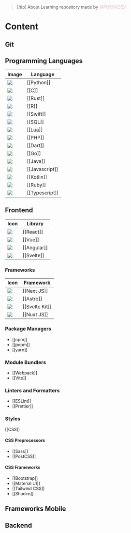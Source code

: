> [!tip] About
> Learning repository made by <font color="#e5b9b7">@PUKINIDEV</font>
# Content

## Git

## Programming Languages 

| **Image**                                                                                                              | **Language**   |
| ---------------------------------------------------------------------------------------------------------------------- | -------------- |
| <img src="https://cdn.jsdelivr.net/gh/devicons/devicon@latest/icons/python/python-original.svg" />                     | [[Python]]     |
| <img src="https://cdn.jsdelivr.net/gh/devicons/devicon@latest/icons/csharp/csharp-original.svg" />                     | [[C]]          |
| <img src="https://cdn.jsdelivr.net/gh/devicons/devicon@latest/icons/rust/rust-original.svg" />                         | [[Rust]]       |
| <img src="https://cdn.jsdelivr.net/gh/devicons/devicon@latest/icons/r/r-original.svg" />                               | [[R]]          |
| <img src="https://cdn.jsdelivr.net/gh/devicons/devicon@latest/icons/swift/swift-original.svg" />                       | [[Swift]]      |
| <img src="https://cdn.jsdelivr.net/gh/devicons/devicon@latest/icons/azuresqldatabase/azuresqldatabase-original.svg" /> | [[SQL]]        |
| <img src="https://cdn.jsdelivr.net/gh/devicons/devicon@latest/icons/lua/lua-original.svg" />                           | [[Lua]]        |
| <img src="https://cdn.jsdelivr.net/gh/devicons/devicon@latest/icons/php/php-original.svg" />                           | [[PHP]]        |
| <img src="https://cdn.jsdelivr.net/gh/devicons/devicon@latest/icons/dart/dart-original.svg" />                         | [[Dart]]       |
| <img src="https://cdn.jsdelivr.net/gh/devicons/devicon@latest/icons/go/go-original.svg" />                             | [[Go]]         |
| <img src="https://cdn.jsdelivr.net/gh/devicons/devicon@latest/icons/java/java-original.svg" />                         | [[Java]]       |
| <img src="https://cdn.jsdelivr.net/gh/devicons/devicon@latest/icons/javascript/javascript-original.svg" /><br>         | [[Javascript]] |
| <img src="https://cdn.jsdelivr.net/gh/devicons/devicon@latest/icons/kotlin/kotlin-original.svg" /><br>                 | [[Kotlin]]     |
| <img src="https://cdn.jsdelivr.net/gh/devicons/devicon@latest/icons/ruby/ruby-original.svg" />                         | [[Ruby]]       |
| <img src="https://cdn.jsdelivr.net/gh/devicons/devicon@latest/icons/typescript/typescript-original.svg" /><br>         | [[Typescript]] |
## Frontend

| Icon                                                                                                 | Library     |
| ---------------------------------------------------------------------------------------------------- | ----------- |
| <img src="https://cdn.jsdelivr.net/gh/devicons/devicon@latest/icons/react/react-original.svg" />     | [[React]]   |
| <img src="https://cdn.jsdelivr.net/gh/devicons/devicon@latest/icons/vuejs/vuejs-original.svg" />     | [[Vue]]     |
| <img src="https://cdn.jsdelivr.net/gh/devicons/devicon@latest/icons/angular/angular-original.svg" /> | [[Angular]] |
| <img src="https://cdn.jsdelivr.net/gh/devicons/devicon@latest/icons/svelte/svelte-original.svg" />   | [[Svelte]]  |
### Frameworks 

| Icon                                                                                               | Framework      |
| -------------------------------------------------------------------------------------------------- | -------------- |
| <img src="https://cdn.jsdelivr.net/gh/devicons/devicon@latest/icons/nextjs/nextjs-original.svg" /> | [[Next JS]]    |
| <img src="https://cdn.jsdelivr.net/gh/devicons/devicon@latest/icons/astro/astro-original.svg" />   | [[Astro]]      |
| <img src="https://cdn.jsdelivr.net/gh/devicons/devicon@latest/icons/svelte/svelte-original.svg" /> | [[Svelte Kit]] |
| <img src="https://cdn.jsdelivr.net/gh/devicons/devicon@latest/icons/nuxtjs/nuxtjs-original.svg" /> | [[Nuxt JS]]    |

### Package Managers
- [[npm]]
- [[pnpm]]
- [[yarn]]
### Module Bundlers
- [[Webpack]]
- [[Vite]]
### Linters and Formatters
- [[ESLint]]
- [[Prettier]]
### Styles
[[CSS]] 
#### CSS Preprocessors
- [[Sass]]
- [[PostCSS]]
#### CSS Frameworks
- [[Bootstrap]]
- [[Material UI]]
- [[Tailwind CSS]]
- [[Shadcn]]
## Frameworks Mobile



## Backend


